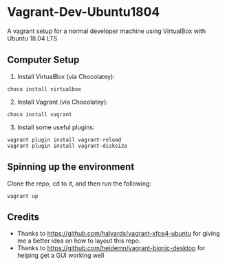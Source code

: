 # Vagrant-Dev-Ubuntu1804

A vagrant setup for a normal developer machine using VirtualBox with Ubuntu 18.04 LTS

## Computer Setup

1. Install VirtualBox (via Chocolatey):
```
choco install virtualbox
```

2. Install Vagrant (via Chocolatey):
```
choco install vagrant
```

3. Install some useful plugins:
```
vagrant plugin install vagrant-reload
vagrant plugin install vagrant-disksize
```

## Spinning up the environment

Clone the repo, cd to it, and then run the following:
```
vagrant up
```

## Credits
- Thanks to https://github.com/halvards/vagrant-xfce4-ubuntu for giving me a better idea on how to layout this repo.
- Thanks to https://github.com/heidemn/vagrant-bionic-desktop for helping get a GUI working well